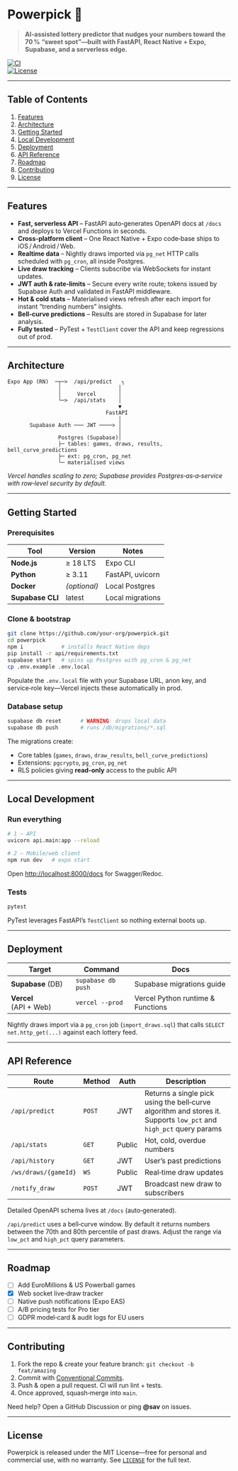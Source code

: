 # Powerpick 🎰

> **AI‑assisted lottery predictor that nudges your numbers toward the 70 % “sweet spot”—built with FastAPI, React Native + Expo, Supabase, and a serverless edge.**

[![CI](https://img.shields.io/github/actions/workflow/status/your-org/powerpick/ci.yml?branch=main&label=tests)](…)  
[![License](https://img.shields.io/github/license/your-org/powerpick)](LICENSE)

---

## Table of Contents

1. [Features](#features)
2. [Architecture](#architecture)
3. [Getting Started](#getting-started)
4. [Local Development](#local-development)
5. [Deployment](#deployment)
6. [API Reference](#api-reference)
7. [Roadmap](#roadmap)
8. [Contributing](#contributing)
9. [License](#license)

---

## Features

- **Fast, serverless API** – FastAPI auto‑generates OpenAPI docs at `/docs` and deploys to Vercel Functions in seconds.
- **Cross‑platform client** – One React Native + Expo code‑base ships to iOS / Android / Web.
- **Realtime data** – Nightly draws imported via `pg_net` HTTP calls scheduled with `pg_cron`, all inside Postgres.
- **Live draw tracking** – Clients subscribe via WebSockets for instant updates.
- **JWT auth & rate‑limits** – Secure every write route; tokens issued by Supabase Auth and validated in FastAPI middleware.
- **Hot & cold stats** – Materialised views refresh after each import for instant “trending numbers” insights.
- **Bell‑curve predictions** – Results are stored in Supabase for later analysis.
- **Fully tested** – PyTest + `TestClient` cover the API and keep regressions out of prod.

---

## Architecture

```text
Expo App (RN)  ─┬─>  /api/predict   ┐
                │                  │
                │     Vercel       │
                └─>  /api/stats    │
                                   ▼
                               FastAPI
                                   │
       Supabase Auth ─── JWT ────> │
                                   │
                Postgres (Supabase)│
                ├─ tables: games, draws, results, bell_curve_predictions
                ├─ ext: pg_cron, pg_net
                └─ materialised views
```

_Vercel handles scaling to zero; Supabase provides Postgres‑as‑a‑service with row‑level security by default._

---

## Getting Started

### Prerequisites

| Tool             | Version      | Notes            |
| ---------------- | ------------ | ---------------- |
| **Node.js**      | ≥ 18 LTS     | Expo CLI         |
| **Python**       | ≥ 3.11       | FastAPI, uvicorn |
| **Docker**       | _(optional)_ | Local Postgres   |
| **Supabase CLI** | latest       | Local migrations |

### Clone & bootstrap

```bash
git clone https://github.com/your-org/powerpick.git
cd powerpick
npm i            # installs React Native deps
pip install -r api/requirements.txt
supabase start   # spins up Postgres with pg_cron & pg_net
cp .env.example .env.local
```

Populate the `.env.local` file with your Supabase URL, anon key, and service‑role key—Vercel injects these automatically in prod.

### Database setup

```bash
supabase db reset      # WARNING: drops local data
supabase db push       # runs /db/migrations/*.sql
```

The migrations create:

- Core tables (`games`, `draws`, `draw_results`, `bell_curve_predictions`)
- Extensions: `pgcrypto`, `pg_cron`, `pg_net`
- RLS policies giving **read‑only** access to the public API

---

## Local Development

### Run everything

```bash
# 1 – API
uvicorn api.main:app --reload

# 2 – Mobile/web client
npm run dev   # expo start
```

Open <http://localhost:8000/docs> for Swagger/Redoc.

### Tests

```bash
pytest
```

PyTest leverages FastAPI’s `TestClient` so nothing external boots up.

---

## Deployment

| Target                 | Command            | Docs                              |
| ---------------------- | ------------------ | --------------------------------- |
| **Supabase** (DB)      | `supabase db push` | Supabase migrations guide         |
| **Vercel** (API + Web) | `vercel --prod`    | Vercel Python runtime & Functions |

Nightly draws import via a `pg_cron` job (`import_draws.sql`) that calls `SELECT net.http_get(...)` against each lottery feed.

---

## API Reference

| Route                | Method | Auth   | Description                                                        |
| -------------------- | ------ | ------ | ------------------------------------------------------------------ |
| `/api/predict`       | `POST` | JWT    | Returns a single pick using the bell‑curve algorithm and stores it. Supports `low_pct` and `high_pct` query params |
| `/api/stats`         | `GET`  | Public | Hot, cold, overdue numbers                                         |
| `/api/history`       | `GET`  | JWT    | User’s past predictions                                            |
| `/ws/draws/{gameId}` | `WS`   | Public | Real‑time draw updates                                             |
| `/notify_draw`       | `POST` | JWT    | Broadcast new draw to subscribers                                  |

Detailed OpenAPI schema lives at `/docs` (auto‑generated).

`/api/predict` uses a bell‑curve window. By default it returns numbers between the 70th and 80th percentile of past draws. Adjust the range via `low_pct` and `high_pct` query parameters.

---

## Roadmap

- [ ] Add EuroMillions & US Powerball games
- [x] Web socket live‑draw tracker
- [ ] Native push notifications (Expo EAS)
- [ ] A/B pricing tests for Pro tier
- [ ] GDPR model‑card & audit logs for EU users

---

## Contributing

1. Fork the repo & create your feature branch: `git checkout -b feat/amazing`
2. Commit with [Conventional Commits](https://www.conventionalcommits.org).
3. Push & open a pull request. CI will run lint + tests.
4. Once approved, squash‑merge into `main`.

Need help? Open a GitHub Discussion or ping **@sav** on issues.

---

## License

Powerpick is released under the MIT License—free for personal and commercial use, with no warranty. See [`LICENSE`](LICENSE) for the full text.
